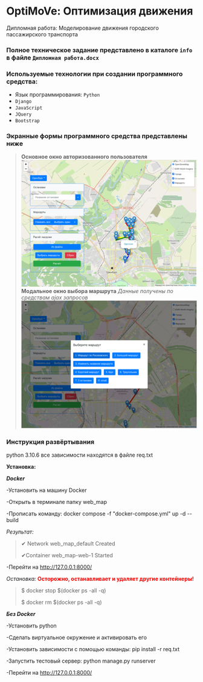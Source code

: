 # OptiMoVe: Оптимизация движения
Дипломная работа: Моделирование движения городского пассажирского транспорта

### Полное техническое задание представлено в каталоге `info` в файле `Дипломная работа.docx`

### Используемые технологии при создании программного средства:
* Язык программирования: `Python`
* `Django`
* `JavaScript`
* `JQuery`
* `Bootstrap`

### Экранные формы программного средства представлены ниже

>**Основное окно авторизованного пользователя**
>![Карта](info/scrin1.png)
>**Модальное окно выбора маршрута**
>*Данные получены по средствам ajax запросов*
>![*Выберите маршрут*](info/scrin2.png)

### Инструкция развёртывания

python 3.10.6
все зависимости находятся в файле req.txt

**Установка:**

***Docker***

-Установить на машину Docker

-Открыть в терминале папку web_map

-Прописать команду: docker compose -f "docker-compose.yml" up -d --build

*Результат:*

>✔ Network web_map_default Created
>
>✔Container web_map-web-1 Started

-Перейти на http://127.0.0.1:8000/

*Остановка:* **<span style="color:red">Осторожно, останавливает и удаляет другие контейнеры!</span>**

>\$ docker stop $(docker ps -all -q)
>
>\$ docker rm $(docker ps -all -q)

***Без Docker***

-Установить python

-Сделать виртуальное окружение и активировать его

-Установить зависимости с помощью команды: pip install -r req.txt

-Запустить тестовый сервер: python manage.py runserver

-Перейти на http://127.0.0.1:8000/

<!-- TODO

Реализовать сжатие на стороне nginx т.к. будут передаваться большие данные в методе load_calculation

настройка:

Откройте конфигурационный файл Nginx (обычно nginx.conf) для редактирования.
Включите Gzip сжатие, добавив или убедившись в наличии следующих директив в http блоке:
http {
    ...
    gzip on;
    gzip_types text/plain application/xml application/json application/javascript text/css;
    gzip_proxied any;
    ...
}

sudo systemctl reload nginx -->
